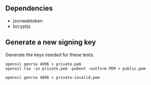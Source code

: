 ## Dependencies

- jsonwebtoken
- bcryptjs

## Generate a new signing key

Generate the keys needed for these tests.

```
openssl genrsa 4096 > private.pem
openssl rsa -in private.pem -pubout -outform PEM > public.pem

openssl genrsa 4096 > private-invalid.pem
```
